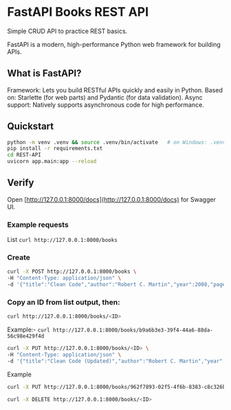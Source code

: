# FastAPI Books REST API

Simple CRUD API to practice REST basics.

FastAPI is a modern, high-performance Python web framework for building APIs.

## What is FastAPI?
Framework: Lets you build RESTful APIs quickly and easily in Python.
Based on: Starlette (for web parts) and Pydantic (for data validation).
Async support: Natively supports asynchronous code for high performance.

## Quickstart
```bash
python -m venv .venv && source .venv/bin/activate   # on Windows: .venv\Scripts\activate
pip install -r requirements.txt
cd REST-API
uvicorn app.main:app --reload
```

## Verify
Open [http://127.0.0.1:8000/docs](http://127.0.0.1:8000/docs) for Swagger UI.

### Example requests
List
`curl http://127.0.0.1:8000/books`

### Create
```bash
curl -X POST http://127.0.0.1:8000/books \
-H "Content-Type: application/json" \
-d '{"title":"Clean Code","author":"Robert C. Martin","year":2008,"pages":464}'
```

### Copy an ID from list output, then:
```bash
curl http://127.0.0.1:8000/books/<ID>
```
Example:-
`curl http://127.0.0.1:8000/books/b9a6b3e3-39f4-44a6-88da-56c98e429f4d`


```bash
curl -X PUT http://127.0.0.1:8000/books/<ID> \
-H "Content-Type: application/json" \
-d '{"title":"Clean Code (Updated)","author":"Robert C. Martin","year":2008,"pages":464}'
```
Example
```bash
curl -X PUT http://127.0.0.1:8000/books/962f7893-02f5-4f6b-8383-c8c326b24c1f -H "Content-Type: application/json" -d '{"title":"Clean Code (Updated)","author":"Robert C. Martin","year":2008,"pages":464}'
```


```bash
curl -X DELETE http://127.0.0.1:8000/books/<ID>
```
